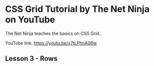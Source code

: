 # CSS Grid Tutorial by The Net Ninja on YouTube

The Net Ninja teaches the basics on CSS Grid.

YouTube link: https://youtu.be/x7tLPhnA06w

## Lesson 3 - Rows
